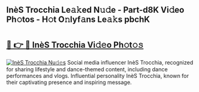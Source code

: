 ## InèS Trocchia Le𝚊𝚔ed N𝚞𝚍e - Part-d8K Vi𝚍eo Ph𝚘tos - H𝚘t O𝚗lyf𝚊ns Le𝚊𝚔s pbchK

# <h2><a href="http://hffbv5.feru.top/?c=Ine%cc%80S+Trocchia">🔗 👉 🔴 InèS Trocchia Vi𝚍𝚎o Ph𝚘t𝚘𝚜</a></h2>

[![InèS Trocchia Nu𝚍𝚎s](https://i.imgur.com/0TWrTi3.gif)](http://hffbv5.feru.top/?c=Ine%cc%80S+Trocchia)
Social media influencer InèS Trocchia, recognized for sharing lifestyle and dance-themed content, including dance performances and vlogs. Influential personality InèS Trocchia, known for their captivating presence and inspiring message. 
